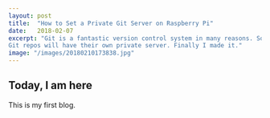 ```yaml
---
layout: post
title:  "How to Set a Private Git Server on Raspberry Pi"
date:   2018-02-07
excerpt: "Git is a fantastic version control system in many reasons. Sometimes I think if the Raspberry Pi could be used as a git server in my home, all my
Git repos will have their own private server. Finally I made it."
image: "/images/20180210173838.jpg"
---
```


## Today, I am here


This is my first blog.
